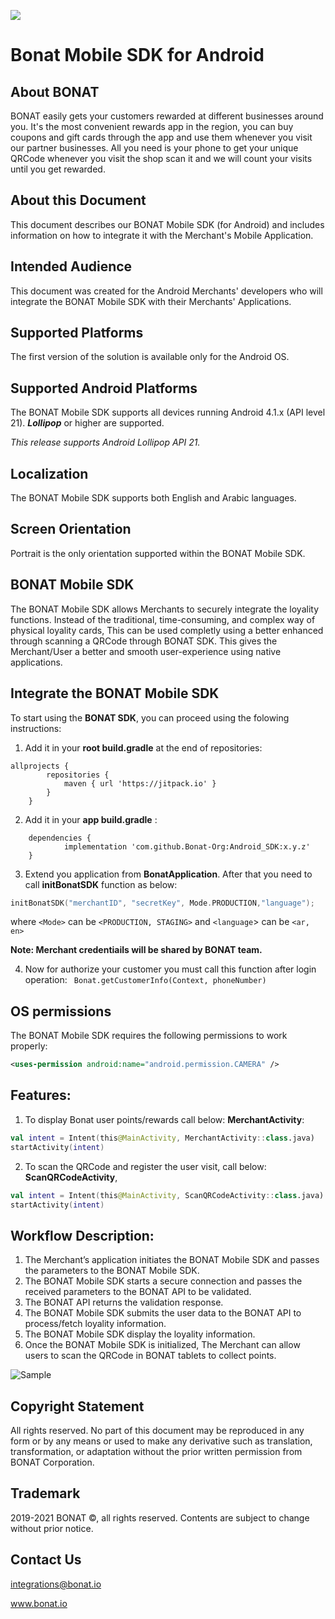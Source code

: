 [![](https://jitpack.io/v/Bonat-Org/Android_SDK.svg)](https://jitpack.io/#Bonat-Org/Android_SDK)

# Bonat Mobile SDK for Android

## About BONAT

BONAT easily gets your customers rewarded at different businesses around you.
It's the most convenient rewards app in the region, you can buy coupons and gift cards through the app and use them whenever you visit our partner businesses.
All you need is your phone to get your unique QRCode whenever you visit the shop scan it and we will count your visits until you get rewarded.

## About this Document

This document describes our BONAT Mobile SDK (for Android) and includes information on how to integrate it with the Merchant's Mobile Application.

## Intended Audience

This document was created for the Android Merchants' developers who will integrate the BONAT Mobile SDK with their Merchants' Applications.

## Supported Platforms

The first version of the solution is available only for the Android OS.

## Supported Android Platforms

The BONAT Mobile SDK supports all devices running Android 4.1.x (API level 21). _**Lollipop**_ or higher are supported.

_This release supports Android Lollipop API 21._

## Localization

The BONAT Mobile SDK supports both English and Arabic languages.

## Screen Orientation

Portrait is the only orientation supported within the BONAT Mobile SDK.

## BONAT Mobile SDK

The BONAT Mobile SDK allows Merchants to securely integrate the loyality functions. Instead of the traditional, time-consuming, and complex way of physical loyality cards, This can be used completly using a better enhanced through scanning a QRCode through BONAT SDK. This gives the Merchant/User a better and smooth user-experience using native applications.

## Integrate the BONAT Mobile SDK

To start using the **BONAT SDK**, you can proceed using the folowing instructions:

1. Add it in your **root build.gradle** at the end of repositories:

```
allprojects {
		repositories {
			maven { url 'https://jitpack.io' }
		}
	}
```

2. Add it in your **app build.gradle** :

```
	dependencies {
	        implementation 'com.github.Bonat-Org:Android_SDK:x.y.z'
	}
```

3. Extend you application from **BonatApplication**. After that you need to call **initBonatSDK** function as below:

```kotlin
initBonatSDK("merchantID", "secretKey", Mode.PRODUCTION,"language");
```

where `<Mode>` can be `<PRODUCTION, STAGING>` and `<language`> can be `<ar, en>`

**Note: Merchant credentiails will be shared by BONAT team.**

4. Now for authorize your customer you must call this function after login operation:
   ` Bonat.getCustomerInfo(Context, phoneNumber)`

## OS permissions

The BONAT Mobile SDK requires the following permissions to work properly:

```xml
<uses-permission android:name="android.permission.CAMERA" />
```

## Features:

1. To display Bonat user points/rewards call below: **MerchantActivity**:

```kotlin
val intent = Intent(this@MainActivity, MerchantActivity::class.java)
startActivity(intent)
```

2. To scan the QRCode and register the user visit, call below: **ScanQRCodeActivity**,

```kotlin
val intent = Intent(this@MainActivity, ScanQRCodeActivity::class.java)
startActivity(intent)
```
## Workflow Description:

1. The Merchant’s application initiates the BONAT Mobile SDK and passes the parameters to the BONAT Mobile SDK.
2. The BONAT Mobile SDK starts a secure connection and passes the received parameters to the BONAT API to be validated.
3. The BONAT API returns the validation response.
4. The BONAT Mobile SDK submits the user data to the BONAT API to process/fetch loyality information.
5. The BONAT Mobile SDK display the loyality information.
6. Once the BONAT Mobile SDK is initialized, The Merchant can allow users to scan the QRCode in BONAT tablets to collect points.



![Sample](https://github.com/Bonat-Org/Android_SDK/tree/master/video/20210912-075157.gif)


## Copyright Statement

All rights reserved. No part of this document may be reproduced in any form or by any means or used to make any derivative such as
translation, transformation, or adaptation without the prior written permission from BONAT Corporation.

## Trademark

2019-2021 BONAT ©, all rights reserved. Contents are subject to change without prior notice.

## Contact Us

integrations@bonat.io

www.bonat.io
